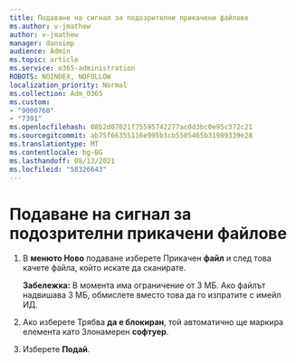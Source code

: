 ```yaml
---
title: Подаване на сигнал за подозрителни прикачени файлове
ms.author: v-jmathew
author: v-jmathew
manager: dansimp
audience: Admin
ms.topic: article
ms.service: o365-administration
ROBOTS: NOINDEX, NOFOLLOW
localization_priority: Normal
ms.collection: Adm_O365
ms.custom:
- "9000760"
- "7391"
ms.openlocfilehash: 08b2d07021f75595742277ac0d3bc0e95c372c21
ms.sourcegitcommit: ab75f66355116e995b3cb5505465b31989339e28
ms.translationtype: MT
ms.contentlocale: bg-BG
ms.lasthandoff: 08/13/2021
ms.locfileid: "58326643"
---
```

# <a name="report-suspicious-attachments"></a>Подаване на сигнал за подозрителни прикачени файлове

1. В **менюто Ново** подаване изберете Прикачен **файл** и след това качете файла, който искате да сканирате.
    
    **Забележка:** В момента има ограничение от 3 МБ. Ако файлът надвишава 3 МБ, обмислете вместо това да го изпратите с имейл ИД.
2. Ако изберете Трябва **да е блокиран**, той автоматично ще маркира елемента като Злонамерен **софтуер**.
3. Изберете **Подай**.
